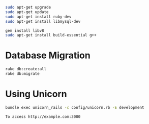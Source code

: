 ```sh
sudo apt-get upgrade
sudo apt-get update
sudo apt-get install ruby-dev
sudo apt-get install libmysql-dev

gem install libv8
sudo apt-get install build-essential g++
```

# Database Migration

```sh
rake db:create:all
rake db:migrate
```

# Using Unicorn

```sh
bundle exec unicorn_rails -c config/unicorn.rb -E development

To access http://example.com:3000
```
